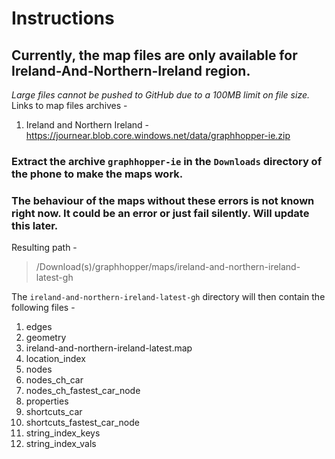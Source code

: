 # Instructions


## Currently, the map files are only available for Ireland-And-Northern-Ireland region.

_Large files cannot be pushed to GitHub due to a 100MB limit on file size._
Links to map files archives - 
1. Ireland and Northern Ireland - https://journear.blob.core.windows.net/data/graphhopper-ie.zip 


### Extract the archive `graphhopper-ie` in the `Downloads` directory of the phone to make the maps work.

### The behaviour of the maps without these errors is not known right now. It could be an error or just fail silently. Will update this later.

Resulting path -
> /Download(s)/graphhopper/maps/ireland-and-northern-ireland-latest-gh


The `ireland-and-northern-ireland-latest-gh` directory will then contain the following files -

1. edges
1. geometry
1. ireland-and-northern-ireland-latest.map
1. location_index
1. nodes
1. nodes_ch_car
1. nodes_ch_fastest_car_node
1. properties
1. shortcuts_car
1. shortcuts_fastest_car_node
1. string_index_keys
1. string_index_vals